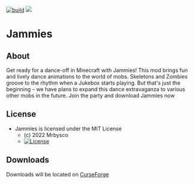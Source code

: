 [![build](https://github.com/Mrbysco/Jammies/actions/workflows/build.yml/badge.svg)](https://github.com/Mrbysco/Jammies/actions/workflows/build.yml) 
[![](http://cf.way2muchnoise.eu/versions/920484.svg)](https://www.curseforge.com/minecraft/mc-mods/jammies)

# Jammies #

## About ##
Get ready for a dance-off in Minecraft with Jammies! This mod brings fun and lively dance animations to the world of mobs. Skeletons and Zombies groove to the rhythm when a Jukebox starts playing. But that's just the beginning – we have plans to expand this dance extravaganza to various other mobs in the future. Join the party and download Jammies now

## License ##
* Jammies is licensed under the MIT License
  - (c) 2022 Mrbysco
  - [![License](https://img.shields.io/badge/License-MIT-red.svg?style=flat)](http://opensource.org/licenses/MIT)

## Downloads ##
Downloads will be located on [CurseForge](https://www.curseforge.com/minecraft/mc-mods/jammies)
